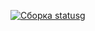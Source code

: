 [![Сборка status](https://ci.appveyor.com/api/projects/status/dyd1a1pc2oocvowa?svg=true)](https://ci.appveyor.com/project/Dina18013/artifacts)g